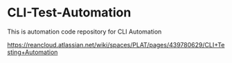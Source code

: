 # CLI-Test-Automation

This is automation code repository for CLI Automation

https://reancloud.atlassian.net/wiki/spaces/PLAT/pages/439780629/CLI+Testing+Automation